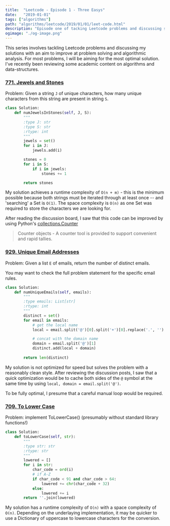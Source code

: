 ```yaml
---
title:  "Leetcode - Episode 1 - Three Easys"
date:   "2019-01-01"
tags: ["algorithms"]
path: "algorithms/leetcode/2019/01/01/leet-code.html"
description: "Episode one of tacking Leetcode problems and discussing solutions. Jewels and Stones, Unique Email Addresses, and To Lower Case."
ogimage: "./og-image.png"
---
```


This series involves tackling Leetcode problems and discussing my solutions with an aim to improve at problem solving and algorithmic analysis. For most problems, I will be aiming for the most optimal solution. I've recently been reviewing some academic content on algorithms and data-structures.

### [771. Jewels and Stones](https://leetcode.com/problems/jewels-and-stones/)

Problem: Given a string `J` of unique characters, how many unique characters from this string are present in string `S`.

```python
class Solution:
    def numJewelsInStones(self, J, S):
        """
        :type J: str
        :type S: str
        :rtype: int
        """
        jewels = set()
        for i in J:
            jewels.add(i)

        stones = 0
        for i in S:
            if i in jewels:
                stones += 1

        return stones
```

My solution achieves a runtime complexity of `O(n + m)` - this is the minimum possible because both strings must be iterated through at least once -- and 'searching' a Set is `O(1)`. The space complexity is `O(n)` as one Set was required to store the characters we are looking for. 

After reading the discussion board, I saw that this code can be improved by using Python's [collections.Counter](https://docs.python.org/3.7/library/collections.html#collections.Counter)

> Counter objects - A counter tool is provided to support convenient and rapid tallies.

### [929. Unique Email Addresses](https://leetcode.com/problems/unique-email-addresses/)

Problem: Given a list `E` of emails, return the number of distinct emails.

You may want to check the full problem statement for the specific email rules.

```python
class Solution:
    def numUniqueEmails(self, emails):
        """
        :type emails: List[str]
        :rtype: int
        """
        distinct = set()
        for email in emails:
            # get the local name
            local = email.split('@')[0].split('+')[0].replace('.', '')

            # concat with the domain name
            domain = email.split('@')[1]
            distinct.add(local + domain)
        
        return len(distinct)
```

My solution is not optimized for speed but solves the problem with a reasonably clean style. After reviewing the discussion posts, I saw that a quick optimization would be to cache both sides of the `@` symbol at the same time by using `local, domain = email.split('@')`.

To be fully optimal, I presume that a careful manual loop would be required.

### [709. To Lower Case](https://leetcode.com/problems/to-lower-case/)

Problem: implement ToLowerCase() (presumably without standard library functions!)

```python
class Solution:
    def toLowerCase(self, str):
        """
        :type str: str
        :rtype: str
        """
        lowered = []
        for i in str:
            char_code = ord(i)
            # if A-Z
            if char_code < 91 and char_code > 64:
                lowered += chr(char_code + 32)
            else:
                lowered += i
        return ''.join(lowered)
```

My solution has a runtime complexity of `O(n)` with a space complexity of `O(n)`. Depending on the underlaying implementation, it may be quicker to use a Dictionary of uppercase to lowercase characters for the conversion.
